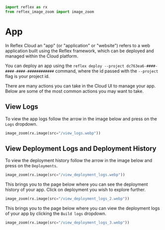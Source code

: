 ```python exec
import reflex as rx
from reflex_image_zoom import image_zoom
```


# App

In Reflex Cloud an "app" (or "application" or "website") refers to a web application built using the Reflex framework, which can be deployed and managed within the Cloud platform. 

You can deploy an app using the `reflex deploy --project dc763ea6-####-####-####-############` command, where the id passed with the `--project` flag is your project id.

There are many actions you can take in the Cloud UI to manage your app. Below are some of the most common actions you may want to take.


## View Logs

To view the app logs follow the arrow in the image below and press on the `Logs` dropdown.

```python eval
image_zoom(rx.image(src="/view_logs.webp"))
```


## View Deployment Logs and Deployment History

To view the deployment history follow the arrow in the image below and press on the `Deployments`.

```python eval
image_zoom(rx.image(src="/view_deployment_logs.webp"))
```

This brings you to the page below where you can see the deployment history of your app. Click on deployment you wish to explore further.

```python eval
image_zoom(rx.image(src="/view_deployment_logs_2.webp"))
```

This brings you to the page below where you can view the deployment logs of your app by clicking the `Build logs` dropdown.

```python eval
image_zoom(rx.image(src="/view_deployment_logs_3.webp"))
```


